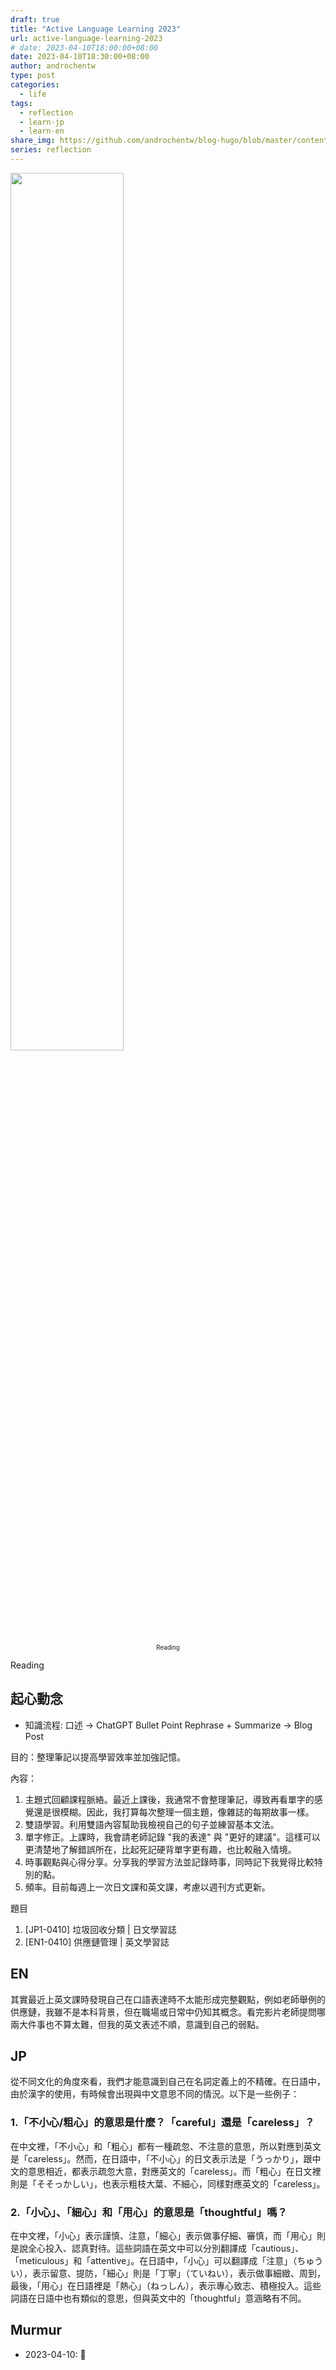 ```yaml
---
draft: true
title: "Active Language Learning 2023"
url: active-language-learning-2023
# date: 2023-04-10T18:00:00+08:00
date: 2023-04-10T18:30:00+08:00
author: androchentw
type: post
categories:
  - life
tags: 
  - reflection
  - learn-jp
  - learn-en
share_img: https://github.com/androchentw/blog-hugo/blob/master/content/zh-tw/life/reading/reading.png?raw=true
series: reflection
---
```


<img style="width:60%;" src="https://github.com/androchentw/blog-hugo/blob/master/content/zh-tw/life/reading/reading.png?raw=true">
<p align="center"><sub><sup>
  Reading
</sup></sub></p>

Reading

<!--more-->

## 起心動念

- 知識流程: 口述 → ChatGPT Bullet Point Rephrase + Summarize → Blog Post

目的：整理筆記以提高學習效率並加強記憶。

內容：

1. 主題式回顧課程脈絡。最近上課後，我通常不會整理筆記，導致再看單字的感覺還是很模糊。因此，我打算每次整理一個主題，像雜誌的每期故事一樣。
2. 雙語學習。利用雙語內容幫助我檢視自己的句子並練習基本文法。
3. 單字修正。上課時，我會請老師記錄 "我的表達" 與 "更好的建議"。這樣可以更清楚地了解錯誤所在，比起死記硬背單字更有趣，也比較融入情境。
4. 時事觀點與心得分享。分享我的學習方法並記錄時事，同時記下我覺得比較特別的點。
5. 頻率。目前每週上一次日文課和英文課，考慮以週刊方式更新。

題目

1. [JP1-0410] 垃圾回收分類 | 日文學習誌
2. [EN1-0410] 供應鏈管理 | 英文學習誌

## EN

其實最近上英文課時發現自己在口語表達時不太能形成完整觀點，例如老師舉例的供應鏈，我雖不是本科背景，但在職場或日常中仍知其概念。看完影片老師提問哪兩大件事也不算太難，但我的英文表述不順，意識到自己的弱點。

## JP

從不同文化的角度來看，我們才能意識到自己在名詞定義上的不精確。在日語中，由於漢字的使用，有時候會出現與中文意思不同的情況。以下是一些例子：

### 1.「不小心/粗心」的意思是什麼？「careful」還是「careless」？

在中文裡，「不小心」和「粗心」都有一種疏忽、不注意的意思，所以對應到英文是「careless」。然而，在日語中，「不小心」的日文表示法是「うっかり」，跟中文的意思相近，都表示疏忽大意，對應英文的「careless」。而「粗心」在日文裡則是「そそっかしい」，也表示粗枝大葉、不細心，同樣對應英文的「careless」。

### 2.「小心」、「細心」和「用心」的意思是「thoughtful」嗎？

在中文裡，「小心」表示謹慎、注意，「細心」表示做事仔細、審慎，而「用心」則是說全心投入、認真對待。這些詞語在英文中可以分別翻譯成「cautious」、「meticulous」和「attentive」。在日語中，「小心」可以翻譯成「注意」（ちゅうい），表示留意、提防，「細心」則是「丁寧」（ていねい），表示做事細緻、周到，最後，「用心」在日語裡是「熱心」（ねっしん），表示專心致志、積極投入。這些詞語在日語中也有類似的意思，但與英文中的「thoughtful」意涵略有不同。

## Murmur

- 2023-04-10: 💪
